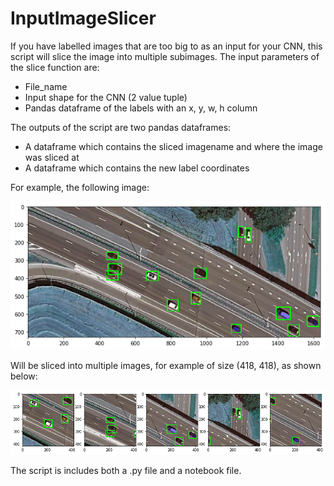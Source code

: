 # InputImageSlicer
If you have labelled images that are too big to as an input for your CNN, this script will slice the image into multiple subimages.
The input parameters of the slice function are:
- File_name
- Input shape for the CNN (2 value tuple)
- Pandas dataframe of the labels with an x, y, w, h column

The outputs of the script are two pandas dataframes:
- A dataframe which contains the sliced imagename and where the image was sliced at
- A dataframe which contains the new label coordinates

For example, the following image:

![Labelled image](https://github.com/brianbarbieri/InputImageSlicer/blob/master/images/full.png)

Will be sliced into multiple images, for example of size (418, 418), as shown below:

![Sliced image](https://github.com/brianbarbieri/InputImageSlicer/blob/master/images/sliced.png)


The script is includes both a .py file and a notebook file.

